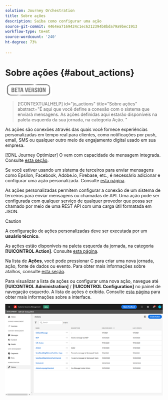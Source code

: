 ```yaml
---
solution: Journey Orchestration
title: Sobre ações
description: Saiba como configurar uma ação
source-git-commit: 4464ea7169424c1ec6212394b8bda79a9bec1913
workflow-type: tm+mt
source-wordcount: '240'
ht-degree: 73%

---
```


# Sobre ações {#about_actions}

![](../assets/do-not-localize/badge.png)

>[!CONTEXTUALHELP]
>id="jo_actions"
>title="Sobre ações"
>abstract="É aqui que você define a conexão com o sistema que enviará mensagens. As ações definidas aqui estarão disponíveis na paleta esquerda da sua jornada, na categoria Ação. "

As ações são conexões através das quais você fornece experiências personalizadas em tempo real para clientes, como notificações por push, email, SMS ou qualquer outro meio de engajamento digital usado em sua empresa.

[!DNL Journey Optimizer] O vem com capacidade de mensagem integrada. Consulte [esta seção](../get-started-content.md).

Se você estiver usando um sistema de terceiros para enviar mensagens como Epsilon, Facebook, Adobe.io, Firebase, etc., é necessário adicionar e configurar uma ação personalizada. Consulte [esta página](../action/about-custom-action-configuration.md).

As ações personalizadas permitem configurar a conexão de um sistema de terceiros para enviar mensagens ou chamadas de API. Uma ação pode ser configurada com qualquer serviço de qualquer provedor que possa ser chamado por meio de uma REST API com uma carga útil formatada em JSON.

>[!CAUTION]
>
>A configuração de ações personalizadas deve ser executada por um **usuário técnico**.

As ações estão disponíveis na paleta esquerda da jornada, na categoria **[!UICONTROL Action]**. Consulte [esta página](../building-journeys/about-journey-activities.md#action-activities).

Na lista de **Ações**, você pode pressionar C para criar uma nova jornada, ação, fonte de dados ou evento. Para obter mais informações sobre atalhos, consulte [esta seção](../user-interface.md#cjm-accessibility).

Para visualizar a lista de ações ou configurar uma nova ação, navegue até **[!UICONTROL Administration]** / **[!UICONTROL Configuration]** no painel de navegação esquerdo. A lista de ações é exibida. Consulte [esta página](../user-interface.md) para obter mais informações sobre a interface.

![](../assets/custom1.png)
